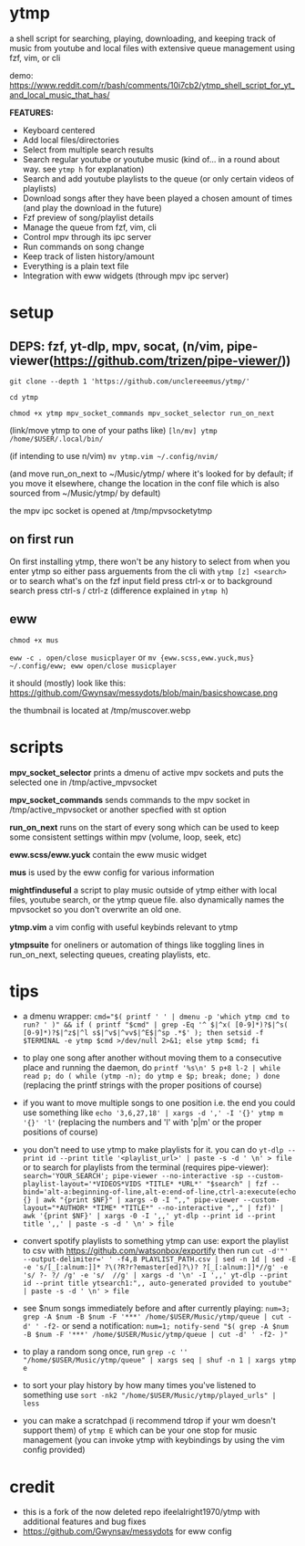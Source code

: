 # ytmp
a shell script for searching, playing, downloading, and keeping track of music from youtube and local files with extensive queue management using fzf, vim, or cli

demo: https://www.reddit.com/r/bash/comments/10i7cb2/ytmp_shell_script_for_yt_and_local_music_that_has/

**FEATURES:**
  - Keyboard centered
  - Add local files/directories
  - Select from multiple search results
  - Search regular youtube or youtube music (kind of... in a round about way. see `ytmp h` for explanation)
  - Search and add youtube playlists to the queue (or only certain videos of playlists)
  - Download songs after they have been played a chosen amount of times (and play the download in the future)
  - Fzf preview of song/playlist details
  - Manage the queue from fzf, vim, cli
  - Control mpv through its ipc server
  - Run commands on song change
  - Keep track of listen history/amount
  - Everything is a plain text file
  - Integration with eww widgets (through mpv ipc server)

# setup
## DEPS: fzf, yt-dlp, mpv, socat, (n/vim, pipe-viewer(https://github.com/trizen/pipe-viewer/))
`git clone --depth 1 'https://github.com/unclereeemus/ytmp/'`

`cd ytmp`

`chmod +x ytmp mpv_socket_commands mpv_socket_selector run_on_next`

(link/move ytmp to one of your paths like) `[ln/mv] ytmp /home/$USER/.local/bin/`

(if intending to use n/vim) `mv ytmp.vim ~/.config/nvim/`

(and move run_on_next to ~/Music/ytmp/ where it's looked for by default; if you move it elsewhere,
change the location in the conf file which is also sourced from ~/Music/ytmp/ by default)

the mpv ipc socket is opened at /tmp/mpvsocketytmp

## on first run

On first installing ytmp, there won't be any history to select from when you enter ytmp so either pass arguements from the cli with `ytmp [z] <search>` or to search what's on the fzf input field press ctrl-x or to background search press ctrl-s / ctrl-z (difference explained in `ytmp h`)

## eww
`chmod +x mus`

`eww -c . open/close musicplayer` or `mv {eww.scss,eww.yuck,mus} ~/.config/eww; eww open/close musicplayer`

it should (mostly) look like this: https://github.com/Gwynsav/messydots/blob/main/basicshowcase.png

the thumbnail is located at /tmp/muscover.webp

# scripts
**mpv_socket_selector** prints a dmenu of active mpv sockets and puts the selected one in /tmp/active_mpvsocket

**mpv_socket_commands** sends commands to the mpv socket in /tmp/active_mpvsocket or another specfied with st option

**run_on_next** runs on the start of every song which can be used to keep some consistent settings within mpv (volume, loop, seek, etc)

**eww.scss/eww.yuck** contain the eww music widget

**mus** is used by the eww config for various information

**mightfinduseful** a script to play music outside of ytmp either with local files, youtube search, or the ytmp queue file. also dynamically names the mpvsocket so you don't overwrite an old one.

**ytmp.vim** a vim config with useful keybinds relevant to ytmp

**ytmpsuite** for oneliners or automation of things like toggling lines in run_on_next, selecting queues, creating playlists, etc.

# tips
- a dmenu wrapper: `cmd="$( printf ' ' | dmenu -p 'which ytmp cmd to run? ' )" && if ( printf "$cmd" | grep -Eq '^ $|^x( [0-9]*)?$|^s( [0-9]*)?$|^z$|^l s$|^v$|^vv$|^E$|^sp .*$' ); then setsid -f $TERMINAL -e ytmp $cmd >/dev/null 2>&1; else ytmp $cmd; fi`

- to play one song after another without moving them to a consecutive place and running the daemon, do `printf '%s\n' 5 p+8 l-2 | while read p; do ( while (ytmp -n); do ytmp e $p; break; done; ) done` (replacing the printf strings with the proper positions of course)

- if you want to move multiple songs to one position i.e. the end you could use something like `echo '3,6,27,18' | xargs -d ',' -I '{}' ytmp m '{}' 'l'` (replacing the numbers and 'l' with 'p|m' or the proper positions of course)

- you don't need to use ytmp to make playlists for it. you can do `yt-dlp --print id --print title '<playlist_url>' | paste -s -d ' \n' > file` or to search for playlists from the terminal (requires pipe-viewer): `search='YOUR_SEARCH'; pipe-viewer --no-interactive -sp --custom-playlist-layout='*VIDEOS*VIDS *TITLE* *URL*' "$search" | fzf --bind='alt-a:beginning-of-line,alt-e:end-of-line,ctrl-a:execute(echo {} | awk "{print $NF}" | xargs -0 -I ",," pipe-viewer --custom-layout="*AUTHOR* *TIME* *TITLE*" --no-interactive ",," | fzf)' | awk '{print $NF}' | xargs -0 -I ',,' yt-dlp --print id --print title ',,' | paste -s -d ' \n' > file`

- convert spotify playlists to something ytmp can use: export the playlist to csv with https://github.com/watsonbox/exportify then run `cut -d'"' --output-delimiter=' ' -f4,8 PLAYLIST_PATH.csv | sed -n 1d | sed -E -e 's/[_[:alnum:]]* ?\(?R?r?emaster[ed]?\)? ?[_[:alnum:]]*//g' -e 's/ ?- ?/ /g' -e 's/  //g' | xargs -d '\n' -I ',,' yt-dlp --print id --print title ytsearch1:",, auto-generated provided to youtube" | paste -s -d ' \n' > file`

- see $num songs immediately before and after currently playing: `num=3; grep -A $num -B $num -F '***' /home/$USER/Music/ytmp/queue | cut -d' ' -f2-` or send a notification: `num=1; notify-send "$( grep -A $num -B $num -F '***' /home/$USER/Music/ytmp/queue | cut -d' ' -f2- )"`

- to play a random song once, run `grep -c '' "/home/$USER/Music/ytmp/queue" | xargs seq | shuf -n 1 | xargs ytmp e`

- to sort your play history by how many times you've listened to something use `sort -nk2 "/home/$USER/Music/ytmp/played_urls" | less`

- you can make a scratchpad (i recommend tdrop if your wm doesn't support them) of `ytmp E` which can be your one stop for music management (you can invoke ytmp with keybindings by using the vim config provided)

# credit
- this is a fork of the now deleted repo ifeelalright1970/ytmp with additional features and bug fixes
- https://github.com/Gwynsav/messydots for eww config
